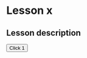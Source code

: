 # Lesson x

## Lesson description



<a href="http://www.google.com"><button type="button" class="button">Click 1</button></a>

<script src="https://cdn.mathjax.org/mathjax/latest/MathJax.js?config=TeX-AMS-MML_HTMLorMML" type="text/javascript"></script>

